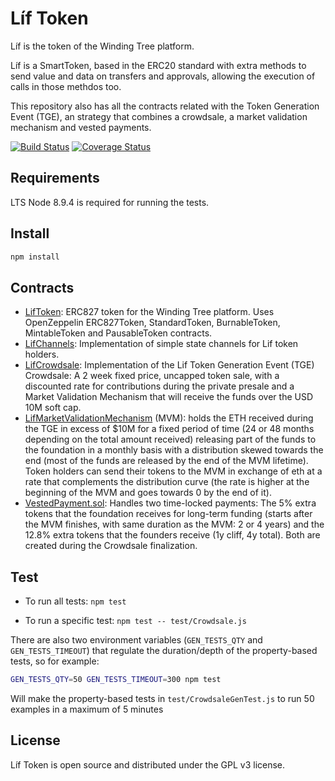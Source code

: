 # Líf Token

Líf is the token of the Winding Tree platform.

Líf is a SmartToken, based in the ERC20 standard with extra methods to send value and data on transfers and approvals, allowing the execution of calls in those methdos too.

This repository also has all the contracts related with the Token Generation Event (TGE), an strategy that combines a crowdsale, a market validation mechanism and vested payments.

[![Build Status](https://travis-ci.org/windingtree/LifToken.svg?branch=master)](https://travis-ci.org/windingtree/LifToken)
[![Coverage Status](https://coveralls.io/repos/github/windingtree/LifToken/badge.svg?branch=master)](https://coveralls.io/github/windingtree/LifToken?branch=master&v=2.0)

## Requirements

LTS Node 8.9.4 is required for running the tests.

## Install

```sh
npm install
```

## Contracts

- [LifToken](contracts/LifToken.sol): ERC827 token for the Winding Tree platform.
 Uses OpenZeppelin ERC827Token, StandardToken, BurnableToken, MintableToken and PausableToken contracts.
- [LifChannels](contracts/LifChannels.sol): Implementation of simple state channels for Lif token holders.
- [LifCrowdsale](contracts/LifCrowdsale.sol): Implementation of the Lif Token Generation Event (TGE)
  Crowdsale: A 2 week fixed price, uncapped token sale, with a discounted rate for contributions during the private
  presale and a Market Validation Mechanism that will receive the funds over the USD 10M soft cap.
- [LifMarketValidationMechanism](contracts/LifMarketValidationMechanism.sol) (MVM): holds the ETH received during
  the TGE in excess of $10M for a fixed period of time (24 or 48 months depending on the total amount received) releasing
  part of the funds to the foundation in a monthly basis with a distribution skewed towards the end (most of the funds are
  released by the end of the MVM lifetime). Token holders can send their tokens to the MVM in exchange of eth at a rate
  that complements the distribution curve (the rate is higher at the beginning of the MVM and goes towards 0 by the end of it).
- [VestedPayment.sol](contracts/VestedPayment.sol): Handles two time-locked payments: The 5% extra tokens
  that the foundation receives for long-term funding (starts after the MVM finishes, with same duration as the MVM: 2 or 4 years)
  and the 12.8% extra tokens that the founders receive (1y cliff, 4y total). Both are created during the Crowdsale finalization.

## Test

* To run all tests: `npm test`

* To run a specific test: `npm test -- test/Crowdsale.js`

There are also two environment variables (`GEN_TESTS_QTY` and `GEN_TESTS_TIMEOUT`) that regulate the duration/depth of the property-based tests, so for example:

```sh
GEN_TESTS_QTY=50 GEN_TESTS_TIMEOUT=300 npm test
```

Will make the property-based tests in `test/CrowdsaleGenTest.js` to run 50 examples in a maximum of 5 minutes


## License

Líf Token is open source and distributed under the GPL v3 license.
